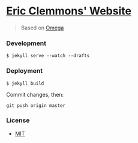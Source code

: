 # [Eric Clemmons' Website](http://ericclemmons.com)

> Based on [Omega](https://github.com/hmfaysal/hmfaysal-omega-theme)


### Development

~~~
$ jekyll serve --watch --drafts
~~~


### Deployment

~~~
$ jekyll build
~~~

Commit changes, then:

~~~
git push origin master
~~~


### License
- [MIT](http://opensource.org/licenses/MIT)
